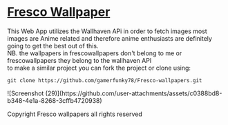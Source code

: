 <h1><u>Fresco Wallpaper</u></h1>
This Web App utilizes the Wallhaven APi in order to fetch images most images are Anime related and therefore anime enthusiasts are definitely going to get the best out of this.
</br>
NB.  the wallpapers in frescowallpapers don't belong to me or frescowallpapers they belong to the wallhaven API
</br>
to make a similar project you can fork the project or clone using:
<pre><code>git clone https://github.com/gamerfunky78/Fresco-wallpapers.git</code></pre>
![Screenshot (29)](https://github.com/user-attachments/assets/c0388bd8-b348-4e1a-8268-3cffb4720938)

Copyright Fresco wallpapers all rights reserved
